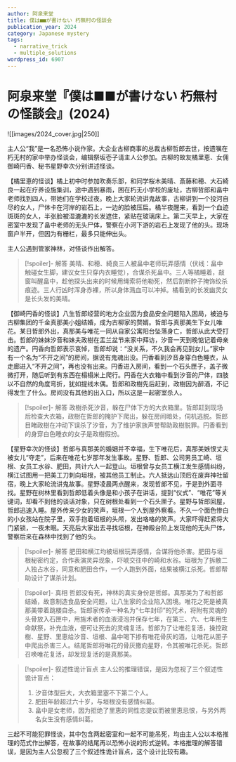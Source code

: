 ```yaml
---
author: 阿泉来堂
title: 僕は■■が書けない 朽無村の怪談会
publication_year: 2024
category: Japanese mystery
tags:
  - narrative_trick
  - multiple_solutions
wordpress_id: 6907
---
```


# 阿泉来堂『僕は■■が書けない 朽無村の怪談会』(2024)

![[images/2024_cover.jpg|250]]

主人公“我”是一名恐怖小说作家。大企业古柳商事的总裁古柳哲郎去世，按遗嘱在朽无村的家中举办怪谈会，编辑祭坂壱子请主人公参加。古柳的故友橘里恵、女佣御崎円香、秘书星野幸次分别讲述怪谈。

【橘里恵的怪谈】橘上初中时参加吹奏乐部，和同学桜木美晴、斎藤和穂、大石綺良一起在疗养设施集训，途中遇到暴雨，困在朽无小学校的废址，古柳哲郎和畠中老师找到四人，带她们在学校过夜。晚上大家轮流讲鬼故事，古柳讲到一个投河自尽的女人，尸体卡在河岸的岩石上，一边的脸被压扁。橘半夜醒来，看到一个血迹斑斑的女人，半张脸被湿漉漉的长发遮住，紧贴在玻璃床上。第二天早上，大家在密室中发现了畠中老师的无头尸体，警察在小河下游的岩石上发现了他的头。现场窗户半开，但因为有栅栏，最多只能伸出头。

主人公遇到管家神林，对怪谈作出解答。

> [!spoiler]- 解答
> 美晴、和穂、綺良三人被畠中老师玩弄感情（伏线：畠中触碰女生脚，建议女生只穿内衣睡觉），合谋杀死畠中。三人等橘睡着，敲窗叫醒畠中，趁他探头出来的时候用绳索将他勒死，然后割断脖子掩饰绞杀痕迹。三人行凶时浑身赤裸，所以身体溅血可以冲掉。橘看到的长发幽灵女是长头发的美晴。

【御崎円香的怪谈】八生哲郎经营的地方企业因为食品安全问题陷入困局，被迫与古柳集团的千金真那美小姐结婚，成为古柳家的赘婿。哲郎与真那美生下女儿唯花。某日哲郎外出，真那美与唯花一同从自家公寓阳台坠落身亡，哲郎从此大受打击。哲郎的妹妹汐音和妹夫政樹在盂兰盆节来家中拜访，汐音一天到晚惦记着母亲的遗产。円香向哲郎表示哀悼，哲郎却说：“没关系，不久我会再见到女儿。”家中有一个名为“不开之间”的房间，据说有鬼魂出没。円香看到汐音身穿白色睡衣，从走廊进入“不开之间”，再也没有出来。円香进入房间，看到一个石头匣子，盖子微微打开，随后听到有东西在榻榻米上爬行。円香在大衣箱中看到汐音的尸体，四肢以不自然的角度弯折，犹如提线木偶。哲郎和政樹先后赶到，政樹因为醉酒，不记得发生了什么。房间没有其他的出入口，所以这是一起密室杀人。

> [!spoiler]- 解答
> 政樹杀死汐音，躲在尸体下方的大衣箱里。哲郎赶到现场后检查大衣箱，政樹在哲郎的掩护下爬出，躲在房间暗处，伺机逃脱。哲郎目睹政樹在冲动下误杀了汐音，为了维护家族声誉帮助政樹脱罪。円香看到的身穿白色睡衣的女子是政樹假扮。

【星野幸次的怪谈】哲郎与真那美的婚姻并不幸福，生下唯花后，真那美嫉恨丈夫被女儿“夺走”，后来在唯花七岁那年发生事故。星野、哲郎、公司男员工崎、垣根、女员工水谷、肥田，共计六人一起登山。垣根曾与女员工横江发生感情纠纷，横江试图用一把美工刀刺向垣根，被其他员工制止。六人抵达山顶后在废弃神社留宿，晚上大家轮流讲鬼故事。星野凌晨两点醒来，发现哲郎不见，于是到外面寻找。星野在树林里看到哲郎低着头像是和小孩子在讲话，提到“仪式”、“唯花”等关键词，却看不到他的谈话对象，只在树根处看到一个石头匣子。星野与哲郎回屋，哲郎迅速入睡。屋外传来少女的笑声，垣根一个人到屋外察看。不久一个面色惨白的小女孩站在院子里，双手抱着垣根的头颅，发出咯咯的笑声。大家吓得赶紧将大门紧锁，一夜未眠。天亮后大家出去寻找垣根，在神殿台阶上发现他的无头尸体，警察后来在森林中找到了他的头。

> [!spoiler]- 解答
> 肥田和横江均被垣根玩弄感情，合谋将他杀害。肥田与垣根秘密约定，合作表演灵异现象，吓唬交往中的崎和水谷。垣根为了拆散二人独占水谷，同意和肥田合作，一个人跑到外面，结果被横江杀死。哲郎帮助设计了谋杀计划。

> [!spoiler]- 真相
> 哲郎没有死，神林的真实身份是哲郎。真那美为了和哲郎结婚，故意制造食品安全问题，让八生家的企业陷入困境。唯花之死是被真那美带着跳楼自杀。哲郎家传承一种名为“七年封印”的咒术，将附有灵魂的头骨放入石匣中，用施术者的血液浸泡并保存七年，在第三、六、七年用生命献祭，补充血液，便可让死去的灵魂复活。哲郎为了让唯花复活，操控政樹、星野、里恵给汐音、垣根、畠中喝下掺有唯花骨灰的酒，让唯花从匣子中爬出杀害三人。结尾哲郎将唯花的骨灰撒向星野，令其被唯花杀死。哲郎召唤唯花复活，却发现复活的是真那美。

> [!spoiler]- 叙述性诡计盲点
> 主人公的推理错误，是因为忽视了三个叙述性诡计盲点：
> 
> 1. 汐音体型巨大，大衣箱里塞不下第二个人。
> 2. 肥田年龄超过六十岁，与垣根没有感情纠葛。
> 3. 畠中是女老师，因为拒绝了里恵的同性恋提议而被里恵忌恨，与另外两名女生没有感情纠葛。

三起不可能犯罪怪谈，其中包含两起密室和一起不可能吊死，均由主人公以本格推理的范式作出解答，在故事的结尾再以恐怖小说的形式逆转。本格推理的解答错误，是因为主人公忽视了三个叙述性诡计盲点，这个设计比较有趣。